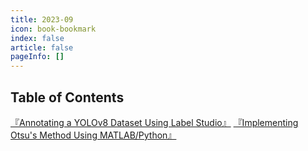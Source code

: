 ```yaml
---
title: 2023-09
icon: book-bookmark
index: false
article: false
pageInfo: []
---
```


## Table of Contents
[『Annotating a YOLOv8 Dataset Using Label Studio』](0f87cd80-8c23-c2dd-40f3-e1d2df83c2f7.md)
[『Implementing Otsu's Method Using MATLAB/Python』](508e34eb-19f7-171d-5681-1b78e39b8274.md)
